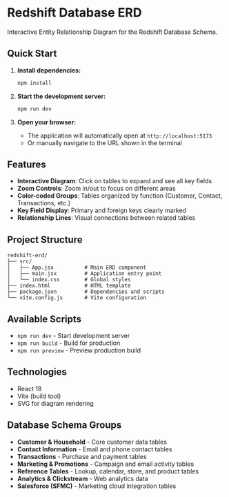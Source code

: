 # Redshift Database ERD

Interactive Entity Relationship Diagram for the Redshift Database Schema.

## Quick Start

1. **Install dependencies:**
   ```bash
   npm install
   ```

2. **Start the development server:**
   ```bash
   npm run dev
   ```

3. **Open your browser:**
   - The application will automatically open at `http://localhost:5173`
   - Or manually navigate to the URL shown in the terminal

## Features

- **Interactive Diagram**: Click on tables to expand and see all key fields
- **Zoom Controls**: Zoom in/out to focus on different areas
- **Color-coded Groups**: Tables organized by function (Customer, Contact, Transactions, etc.)
- **Key Field Display**: Primary and foreign keys clearly marked
- **Relationship Lines**: Visual connections between related tables

## Project Structure

```
redshift-erd/
├── src/
│   ├── App.jsx          # Main ERD component
│   ├── main.jsx         # Application entry point
│   └── index.css        # Global styles
├── index.html           # HTML template
├── package.json         # Dependencies and scripts
└── vite.config.js       # Vite configuration
```

## Available Scripts

- `npm run dev` - Start development server
- `npm run build` - Build for production
- `npm run preview` - Preview production build

## Technologies

- React 18
- Vite (build tool)
- SVG for diagram rendering

## Database Schema Groups

- **Customer & Household** - Core customer data tables
- **Contact Information** - Email and phone contact tables
- **Transactions** - Purchase and payment tables
- **Marketing & Promotions** - Campaign and email activity tables
- **Reference Tables** - Lookup, calendar, store, and product tables
- **Analytics & Clickstream** - Web analytics data
- **Salesforce (SFMC)** - Marketing cloud integration tables
